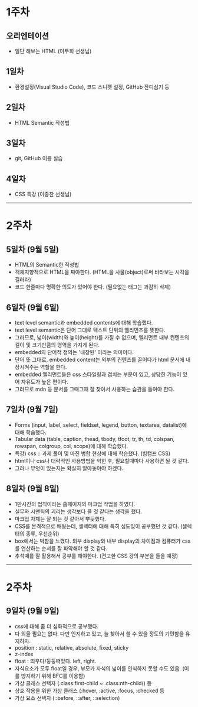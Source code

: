 # 1주차

## 오리엔테이션
 - 일단 해보는 HTML (이두희 선생님)

## 1일차
 - 환경설정(Visual Studio Code), 코드 스니펫 설정, GitHub 잔디심기 등

## 2일차
 - HTML Semantic 작성법

## 3일차
 - git, GitHub 이용 실습

## 4일차
 - CSS 특강 (이종찬 선생님)
---

# 2주차

## 5일차 (9월 5일)
 - HTML의 Semantic한 작성법
 - 객체지향적으로 HTML을 짜야한다. (HTML을 사물(object)로써 바라보는 시각을 길러라)
 - 코드 한줄마다 명확한 의도가 있어야 한다. (필요없는 태그는 과감히 삭제)

## 6일차 (9월 6일)
 - text level semantic과 embedded contents에 대해 학습했다.
 - text level semantic은 단어 그대로 텍스트 단위의 엘리먼츠를 뜻한다.
 - 그러므로, 넓이(width)와 높이(height)를 가질 수 없으며, 엘리먼트 내부 컨텐츠의 길이 및 크기만큼의 영역을 가지게 된다.
 - embedded의 단어적 정의는 '내장된' 이라는 의미이다.
 - 단어 뜻 그대로, embedded content는 외부의 컨텐츠를 끌어다가 html 문서에 내장시켜주는 역할을 한다.
 - embedded 엘리먼트들은 css 스타일링과 겹치는 부분이 있고, 상당한 기능이 있어 자유도가 높은 편이다.
 - 그러므로 mdn 등 문서를 그때그때 잘 찾아서 사용하는 습관을 들여야 한다.

## 7일차 (9월 7일)
 - Forms (input, label, select, fieldset, legend, button, textarea, datalist)에 대해 학습했다.
 - Tabular data (table, caption, thead, tbody, tfoot, tr, th, td, colspan, rowspan, colgroup, col, scope)에 대해 학습했다.
 - 특강) css :: 과제 풀이 및 마진 병합 현상에 대해 학습했다. (빔캠프 CSS)
 - html이나 css나 대략적인 사용방법을 익힌 후, 필요할때마다 사용하면 될 것 같다.
 - 그러나 무엇이 있는지는 확실히 알아놓아야 하겠다.

## 8일차 (9월 8일)
 - 1만시간의 법칙이라는 홈페이지의 마크업 작업을 하였다.
 - 실무와 시맨틱의 괴리는 생각보다 클 것 같다는 생각을 했다.
 - 마크업 자체는 잘 되는 것 같아서 뿌듯했다.
 - CSS를 본격적으로 배웠는데, 셀렉터에 대해 특히 심도있이 공부했던 것 같다. (셀렉터의 종류, 우선순위)
 - box에서는 벅참을 느꼈다. 외부 display와 내부 display의 차이점과 컴퓨터가 css를 연산하는 순서를 잘 파악해야 할 것 같다.
 - 추석때를 잘 활용해서 공부를 해야한다. (견고한 CSS 강의 부분을 들을 예정)
---

# 2주차

## 9일차 (9월 9일)
 - css에 대해 좀 더 심화적으로 공부했다.
 - 다 외울 필요는 없다. 다만 인지하고 있고, 늘 찾아서 쓸 수 있을 정도의 기민함을 유지하자.
 - position : static, relative, absolute, fixed, sticky
 - z-index
 - float : 띄우다/둥둥떠있다. left, right. 
 - 자식요소가 모두 float일 경우, 부모가 자식의 넓이를 인식하지 못할 수도 있음. (이를 방지하기 위해 BFC를 이용함)
 - 가상 클래스 선택자 (.class:first-child ~ .class:nth-child() 등
 - 상호 작용을 위한 가상 클래스 (:hover, :active, :focus, :checked 등
 - 가상 요소 선택자 (::before, ::after, ::selection)
